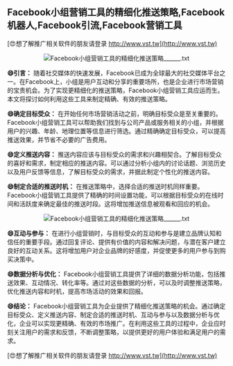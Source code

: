 ## **Facebook小组营销工具的精细化推送策略,Facebook机器人,Facebook引流,Facebook营销工具**

[😍想了解推广相关软件的朋友请登录 http://www.vst.tw](http://www.vst.tw)

 <center><img src="https://vst.tw/MP4/tuiguang/png/8.png" alt="Facebook小组营销工具的精细化推送策略______.txt"></center>

**😄引言：**
随着社交媒体的快速发展，Facebook已成为全球最大的社交媒体平台之一。在Facebook上，小组是用户互动和分享的重要场所，也是企业进行市场营销的宝贵机会。为了实现更精细化的推送策略，Facebook小组营销工具应运而生。本文将探讨如何利用这些工具来制定精确、有效的推送策略。

**😄确定目标受众：**
在开始任何市场营销活动之前，明确目标受众是至关重要的。Facebook小组营销工具可以帮助我们找到与公司产品或服务相关的小组，并根据用户的兴趣、年龄、地理位置等信息进行筛选。通过精确确定目标受众，可以提高推送效果，并节省不必要的广告费用。

**😄定义推送内容：**
推送内容应该与目标受众的需求和兴趣相契合。了解目标受众的喜好和需求，制定相应的推送内容。可以通过分析小组内的讨论话题、浏览历史以及用户反馈等信息，了解目标受众的需求，并据此制定个性化的推送内容。

**😄制定合适的推送时机：**
在推送策略中，选择合适的推送时机同样重要。Facebook小组营销工具提供了精确的时间设置功能，可以根据目标受众的在线时间和活跃度来确定最佳的推送时段。这将增加推送信息被观看和回应的机会。

 <center><img src="https://vst.tw/MP4/tuiguang/png/2.png" alt="Facebook小组营销工具的精细化推送策略______.txt"></center>

**😄互动与参与：**
在进行小组营销时，与目标受众的互动和参与是建立品牌认知和信任的重要手段。通过回复评论、提供有价值的内容和解决问题，与潜在客户建立良好的互动关系。这将增加用户对企业品牌的好感度，并促使更多的用户参与到购买决策中。

**😄数据分析与优化：**
Facebook小组营销工具提供了详细的数据分析功能，包括推送效果、互动情况、转化率等。通过对这些数据的分析，可以及时调整推送策略，优化推送内容和时机，提高市场活动的效果和回报。

**😄结论：**
Facebook小组营销工具为企业提供了精细化推送策略的机会。通过确定目标受众、定义推送内容、制定合适的推送时机、互动与参与以及数据分析与优化，企业可以实现更精确、有效的市场推广。在利用这些工具的过程中，企业应时刻关注用户的需求和反馈，不断调整策略，以提供更好的用户体验和满足用户的需求。

[😍想了解推广相关软件的朋友请登录 http://www.vst.tw](http://www.vst.tw)



